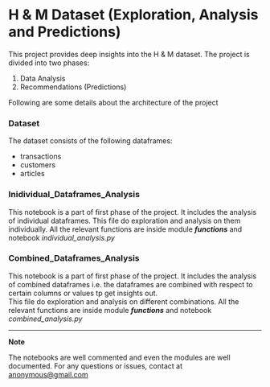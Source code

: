 # H & M Dataset (Exploration, Analysis and Predictions)

This project provides deep insights into the H & M dataset. The project is divided into two phases:

1. Data Analysis
2. Recommendations (Predictions)

Following are some details about the architecture of the project

### Dataset

The dataset consists of the following dataframes:

- transactions
- customers
- articles

### Inidividual_Dataframes_Analysis

This notebook is a part of first phase of the project. It includes the analysis of individual dataframes.
This file do exploration and analysis on them individually. All the relevant functions are inside module **_functions_** and notebook _individual_analysis.py_

### Combined_Dataframes_Analysis

This notebook is a part of first phase of the project. It includes the analysis of combined dataframes i.e. the dataframes are combined with respect to certain columns or values tp get insights out.  
This file do exploration and analysis on different combinations. All the relevant functions are inside module **_functions_** and notebook _combined_analysis.py_

---

**Note**

The notebooks are well commented and even the modules are well documented. For any questions or issues, contact at anonymous@gmail.com
